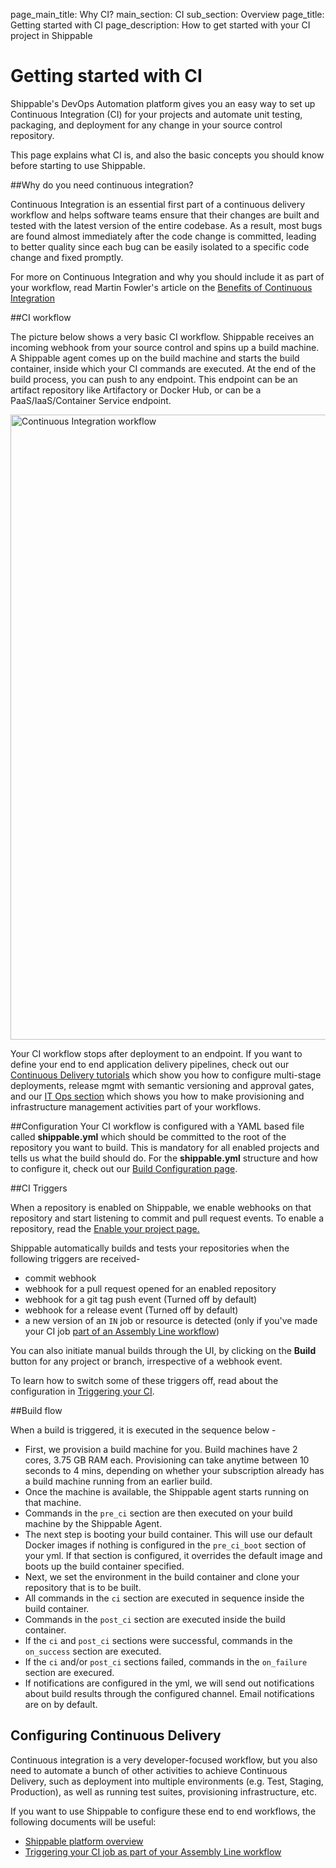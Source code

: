 page_main_title: Why CI?
main_section: CI
sub_section: Overview
page_title: Getting started with CI
page_description: How to get started with your CI project in Shippable

# Getting started with CI

Shippable's DevOps Automation platform gives you an easy way to set up Continuous Integration (CI) for your projects and automate unit testing, packaging, and deployment for any change in your source control repository.

This page explains what CI is, and also the basic concepts you should know before starting to use Shippable.

##Why do you need continuous integration?

Continuous Integration is an essential first part of a continuous delivery workflow and helps software teams ensure that their changes are built and tested with the latest version of the entire codebase. As a result, most bugs are found almost immediately after the code change is committed, leading to better quality since each bug can be easily isolated to a specific code change and fixed promptly.   

For more on Continuous Integration and why you should include it as part of your workflow, read Martin Fowler's article on the [Benefits of Continuous Integration](http://martinfowler.com/articles/continuousIntegration.html#BenefitsOfContinuousIntegration)

<a name="ciWorkflow"></a>
##CI workflow

The picture below shows a very basic CI workflow. Shippable receives an incoming webhook from your source control and spins up a build machine. A Shippable agent comes up on the build machine and starts the build container, inside which your CI commands are executed. At the end of the build process, you can push to any endpoint. This endpoint can be an artifact repository like Artifactory or Docker Hub, or can be a PaaS/IaaS/Container Service endpoint.

<img src="../../images/ci/ciWorkflow.png" alt="Continuous Integration workflow" style="width:1000px;"/>

Your CI workflow stops after deployment to an endpoint. If you want to define your end to end application delivery pipelines, check out our [Continuous Delivery tutorials](/deploy/continuous-delivery) which show you how to configure multi-stage deployments, release mgmt with semantic versioning and approval gates, and our [IT Ops section](/provision/why-infrastructure-provisioning/) which shows you how to make provisioning and infrastructure management activities part of your workflows.

##Configuration
Your CI workflow is configured with a YAML based file called **shippable.yml** which should be committed to the root of the repository you want to build. This is mandatory for all enabled projects and tells us what the build should do. For the **shippable.yml** structure and how to configure it, check out our [Build Configuration page](yml-structure/).

##CI Triggers

When a repository is enabled on Shippable, we enable webhooks on that repository and start listening to commit and pull request events. To enable a repository, read the [Enable your project page.](enable-project/)

Shippable automatically builds and tests your repositories when the following triggers are received-

*  commit webhook
*  webhook for a pull request opened for an enabled repository
*  webhook for a git tag push event (Turned off by default)
*  webhook for a release event (Turned off by default)
*  a new version of an `IN` job or resource is detected (only if you've made your CI job [part of an Assembly Line workflow](/ci/trigger-pipeline-jobs/))

You can also initiate manual builds through the UI, by clicking on the **Build** button for any project or branch, irrespective of a webhook event.

To learn how to switch some of these triggers off, read about the configuration in [Triggering your CI](trigger-job/).

##Build flow

When a build is triggered, it is executed in the sequence below -

-  First, we provision a build machine for you. Build machines have 2 cores, 3.75 GB RAM each. Provisioning can take anytime between 10 seconds to 4 mins, depending on whether your subscription already has a build machine running from an earlier build.
-  Once the machine is available, the Shippable agent starts running on that machine.
-  Commands in the `pre_ci` section are then executed on your build machine by the Shippable Agent.
-  The next step is booting your build container. This will use our default Docker images if nothing is configured in the `pre_ci_boot` section of your yml. If that section is configured, it overrides the default image and boots up the build container specified.
-  Next, we set the environment in the build container and clone your repository that is to be built.
-  All commands in the `ci` section are executed in sequence inside the build container.
-  Commands in the `post_ci` section are executed inside the build container.
-  If the `ci` and `post_ci` sections were successful, commands in the `on_success` section are executed.
-  If the `ci` and/or `post_ci` sections failed, commands in the `on_failure` section are execured.
-  If notifications are configured in the yml, we will send out notifications about build results through the configured channel. Email notifications are on by default.

## Configuring Continuous Delivery
Continuous integration is a very developer-focused workflow, but you also need to automate a bunch of other activities to achieve Continuous Delivery, such as deployment into multiple environments (e.g. Test, Staging, Production), as well as running test suites, provisioning infrastructure, etc.

If you want to use Shippable to configure these end to end workflows, the following documents will be useful:

* [Shippable platform overview](/platform/overview)
* [Triggering your CI job as part of your Assembly Line workflow](/ci/trigger-pipeline-jobs)
